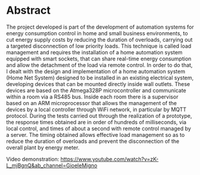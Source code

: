 # Abstract 
The project developed is part of the development of automation systems for energy consumption control in home and small business environments, to cut energy supply costs by reducing the duration of overloads, carrying out a targeted disconnection of low priority loads. This technique is called load management and requires the installation of a home automation system equipped with smart sockets, that can share real-time energy consumption and allow the detachment of the load via remote control. In order to do that, I dealt with the design and implementation of a home automation system (Home Net System) designed to be installed in an existing electrical system, developing devices that can be mounted directly inside wall outlets. These devices are based on the Atmega328P microcontroller and communicate within a room via a RS485 bus. Inside each room there is a supervisor based on an ARM microprocessor that allows the management of the devices by a local controller through WiFi network, in particular by MQTT protocol. During the tests carried out through the realization of a prototype, the response times obtained are in order of hundreds of milliseconds, via local control, and times of about a second with remote control managed by a server. The timing obtained allows effective load management so as to reduce the duration of overloads and prevent the disconnection of the overall plant by energy meter.

Video demonstration: https://www.youtube.com/watch?v=zK-L_mjBgnQ&ab_channel=GioeleMigno